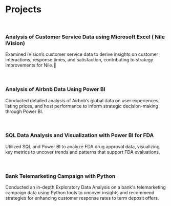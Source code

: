 # Projects
<br />

### Analysis of Customer Service Data using Microsoft Excel ( Nile iVision)  
Examined iVision’s customer service data to derive insights on customer interactions, response times, and 
satisfaction, contributing to strategy improvements for Nile.
<br />
<br />
<br />

### Analysis of Airbnb Data Using Power BI                                             
Conducted detailed analysis of Airbnb’s global data on user experiences, listing prices, and host 
performance to inform strategic decision-making through Power BI. 
<br />
<br />
<br />

### SQL Data Analysis and Visualization with Power BI for FDA
Utilized SQL and Power BI to analyze FDA drug approval data, visualizing key metrics to uncover trends 
and patterns that support FDA evaluations.
<br />
<br />
<br />

### Bank Telemarketing Campaign with Python                                                                                        
Conducted an in-depth Exploratory Data Analysis on a bank's telemarketing campaign data using Python 
tools to uncover insights and recommend strategies for enhancing customer response rates to term deposit 
offers.
